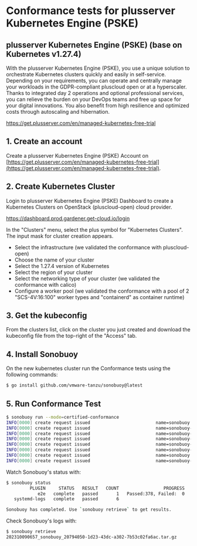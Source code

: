 # Conformance tests for plusserver Kubernetes Engine (PSKE)

## plusserver Kubernetes Engine (PSKE)  (base on Kubernetes v1.27.4)

With the plusserver Kubernetes Engine (PSKE), you use a unique solution to orchestrate 
Kubernetes clusters quickly and easily in self-service. Depending on your requirements, 
you can operate and centrally manage your workloads in the GDPR-compliant pluscloud open
or at a hyperscaler. Thanks to integrated day 2 operations and optional professional services, 
you can relieve the burden on your DevOps teams and free up space for your digital innovations. 
You also benefit from high resilience and optimized costs through autoscaling and hibernation.

https://get.plusserver.com/en/managed-kubernetes-free-trial


## 1. Create an account
Create a plusserver Kubernetes Engine (PSKE) Account on [https://get.plusserver.com/en/managed-kubernetes-free-trial](https://get.plusserver.com/en/managed-kubernetes-free-trial).

## 2. Create Kubernetes Cluster

Login to plusserver Kubernetes Engine (PSKE) Dashboard to create a Kubernetes Clusters on OpenStack (pluscloud-open) cloud provider.

https://dashboard.prod.gardener.get-cloud.io/login

In the "Clusters" menu, select the plus symbol for "Kubernetes Clusters". The input mask for cluster creation appears.
- Select the infrastructure (we validated the conformance with pluscloud-open)
- Choose the name of your cluster
- Select the 1.27.4 version of Kubernetes
- Select the region of your cluster
- Select the networking type of your cluster (we validated the conformance with calico)
- Configure a worker pool (we validated the conformance with a pool of 2 "SCS-4V:16:100" worker types and "containerd" as container runtime)

## 3. Get the kubeconfig

From the clusters list, click on the cluster you just created and download the kubeconfig file from the top-right of the "Access" tab.

## 4. Install Sonobuoy

On the new kubernetes cluster run the Conformance tests using the following
commands:

```sh
$ go install github.com/vmware-tanzu/sonobuoy@latest

```

## 5. Run Conformance Test

```sh
$ sonobuoy run --mode=certified-conformance
INFO[0000] create request issued                         name=sonobuoy namespace= resource=namespaces
INFO[0000] create request issued                         name=sonobuoy-serviceaccount namespace=sonobuoy resource=serviceaccounts
INFO[0000] create request issued                         name=sonobuoy-serviceaccount-sonobuoy namespace= resource=clusterrolebindings
INFO[0000] create request issued                         name=sonobuoy-serviceaccount-sonobuoy namespace= resource=clusterroles
INFO[0000] create request issued                         name=sonobuoy-config-cm namespace=sonobuoy resource=configmaps
INFO[0000] create request issued                         name=sonobuoy-plugins-cm namespace=sonobuoy resource=configmaps
INFO[0000] create request issued                         name=sonobuoy namespace=sonobuoy resource=pods
INFO[0000] create request issued                         name=sonobuoy-aggregator namespace=sonobuoy resource=services
```

Watch Sonobuoy's status with:

```sh
$ sonobuoy status
         PLUGIN     STATUS   RESULT   COUNT                 PROGRESS
            e2e   complete   passed       1   Passed:378, Failed:  0
   systemd-logs   complete   passed       6                         

Sonobuoy has completed. Use `sonobuoy retrieve` to get results.
```

Check Sonobuoy's logs with:
```sh
$ sonobuoy retrieve
202310090657_sonobuoy_20794050-1d23-43dc-a302-7b53c02fa6ac.tar.gz
```
